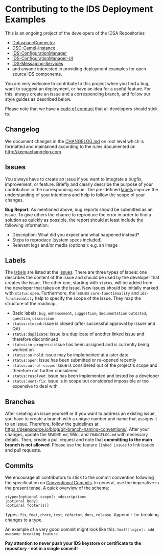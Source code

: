 # Contributing to the IDS Deployment Examples


This is an ongoing project of the developers of the IDSA Repositories:
* [DataspaceConnector](https://github.com/International-Data-Spaces-Association/DataspaceConnector)
* [DSC-Camel-Instance](https://github.com/International-Data-Spaces-Association/DSC-Camel-Instance)
* [IDS-ConfigurationManager](https://github.com/International-Data-Spaces-Association/IDS-ConfigurationManager)
* [IDS-ConfigurationManager-UI](https://github.com/International-Data-Spaces-Association/IDS-ConfigurationManager-UI)
* [IDS-Messaging-Services](https://github.com/International-Data-Spaces-Association/IDS-Messaging-Services)
* and anyone interested in providing deployment examples for open source IDS components.

You are very welcome to contribute to this project when you find a bug, want to suggest an
deployment, or have an idea for a useful feature. For this, always create an issue and a corresponding branch, and follow our style
guides as described below.

Please note that we have a [code of conduct](CODE_OF_CONDUCT.md) that all developers should stick to.

## Changelog

We document changes in the [CHANGELOG.md](CHANGELOG.md) on root level which is formatted and
maintained according to the rules documented on http://keepachangelog.com.

## Issues

You always have to create an issue if you want to integrate a bugfix, improvement, or feature.
Briefly and clearly describe the purpose of your contribution in the corresponding issue.
The pre-defined [labels](#labels) improve the understanding of your intentions and help to follow
the scope of your changes.

**Bug Report**: As mentioned above, bug reports should be submitted as an issue. To give others
the chance to reproduce the error in order to find a solution as quickly as possible, the report
should at least include the following information:
* Description: What did you expect and what happened instead?
* Steps to reproduce (system specs included)
* Relevant logs and/or media (optional): e.g. an image

## Labels

The [labels](https://github.com/FraunhoferISST/DataspaceConnector/labels) are listed at the
[issues](https://github.com/FraunhoferISST/DataspaceConnector/issues).
There are three types of labels: one describes the content of the issue and should be used by the
developer that creates the issue. The other one, starting with `status`, will be added from the
developer that takes on the issue. New issues should be initially marked with `status:open`.
Furthermore, the issues `core-functionality` and `ids-functionality` help to specify the scope of
the issue. They map the structure of the roadmap.
*  Basic labels: `bug`, `enhancement`, `suggestion`, `documentation` `outdated`, `question`, `discussion`
*  `status:closed`: issue is closed (after successful approval by issuer and QA)
*  `status:duplicate`: issue is a duplicate of another linked issue and therefore discontinued
*  `status:in-progress`: issue has been assigned and is currently being worked on
*  `status:on-hold`: issue may be implemented at a later date
*  `status:open`: issue has been submitted or re-opened recently
*  `status:out-of-scope`: issue is considered out of the project's scope and therefore not further considered
*  `status:resolved`: issue has been implemented and tested by a developer
*  `status:wont-fix`: issue is in scope but considered impossible or too expensive to deal with

## Branches

After creating an issue yourself or if you want to address an existing issue, you have to create a
branch with a unique number and name that assigns it to an issue. Therefore, follow the guidelines
at https://deepsource.io/blog/git-branch-naming-conventions/. After your changes, update the
`README.md`, Wiki, and `CHANGELOG.md` with necessary details. Then, create a pull request and note
that **committing to the main branch is not allowed**. Please use the feature `linked issues` to
link issues and pull requests.

## Commits

We encourage all contributors to stick to the commit convention following the specification on
[Conventional Commits](https://www.conventionalcommits.org/en/v1.0.0/). In general, use  the
imperative in the present tense. A quick overview of the schema:
```
<type>[optional scope]: <description>
[optional body]
[optional footer(s)]
```

Types: `fix`, `feat`, `chore`, `test`, `refactor`, `docs`, `release`. Append `!` for breaking
changes to a type.

An example of a very good commit might look like this: `feat![login]: add awesome breaking feature`

**Pay attention to never push your IDS keystore or certificate to the repository - not in a single
commit!**

